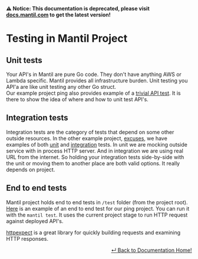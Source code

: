 **⚠️ Notice: This documentation is deprecated, please visit [docs.mantil.com](https://docs.mantil.com/Usage/testing) to get the latest version!**

# Testing in Mantil Project

## Unit tests

Your API's in Mantil are pure Go code. They don't have anything AWS or Lambda
specific. Mantil provides all infrastructure burden. Unit testing you API'a are
like unit testing any other Go struct.  
Our example project ping also provides example of a [trivial API
test](https://github.com/mantil-io/template-ping/blob/master/api/ping/ping_test.go).
It is there to show the idea of where and how to unit test API's.

## Integration tests

Integration tests are the category of tests that depend on some other
outside resources. In the other example project,
[excuses](https://github.com/mantil-io/template-excuses), we have examples of
both
[unit](https://github.com/mantil-io/template-excuses/blob/0a8c06a6d0d40fd4659c1538c772b7eaa8c7d5f5/api/excuses/excuses_test.go#L15)
and
[integration](https://github.com/mantil-io/template-excuses/blob/0a8c06a6d0d40fd4659c1538c772b7eaa8c7d5f5/api/excuses/excuses_test.go#L28)
tests. In unit we are mocking outside service with in process HTTP server. And in
integration we are using real URL from the internet. So holding your integration tests side-by-side with the unit or moving them to another place are both valid options. It really depends on project.


## End to end tests

Mantil project holds end to end tests in `/test` folder (from the project root).
[Here](https://github.com/mantil-io/template-ping/blob/master/test/ping_test.go)
is an example of an end to end test for our ping project. You can run it with the `mantil test`. It uses the current project stage to run HTTP request against
deployed API's. 

[httpexpect](https://github.com/gavv/httpexpect) is a great library for quickly
building requests and examining HTTP responses.



<p align="right"> <a href="https://github.com/mantil-io/mantil/tree/master/docs#mantil-documentation">↵ Back to Documentation Home!</a></p>
